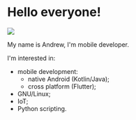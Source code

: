 # Hello everyone! 

![](https://komarev.com/ghpvc/?username=AndrewMalitchuk&style=flat-square)

My name is Andrew, I'm mobile developer. 

I'm interested in:

  - mobile development:
    - native Android (Kotlin/Java);
    - cross platform (Flutter);
  - GNU/Linux;
  - IoT;
  - Python scripting.
